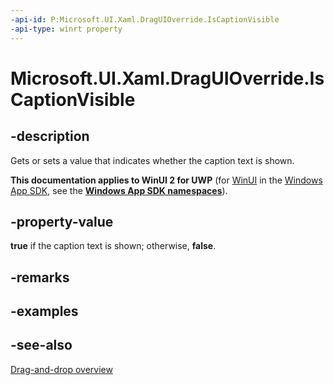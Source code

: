```yaml
---
-api-id: P:Microsoft.UI.Xaml.DragUIOverride.IsCaptionVisible
-api-type: winrt property
---
```


<!-- Property syntax
public bool IsCaptionVisible { get;  set; }
-->

# Microsoft.UI.Xaml.DragUIOverride.IsCaptionVisible

## -description
Gets or sets a value that indicates whether the caption text is shown.

**This documentation applies to WinUI 2 for UWP** (for [WinUI](/windows/apps/winui/winui3/) in the [Windows App SDK](/windows/apps/windows-app-sdk/), see the **[Windows App SDK namespaces](/windows/windows-app-sdk/api/winrt/)**).

## -property-value
**true** if the caption text is shown; otherwise, **false**.

## -remarks

## -examples

## -see-also

[Drag-and-drop overview](/windows/apps/design/input/drag-and-drop)
